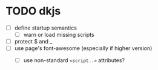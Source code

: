 # TODO dkjs

 - [ ] define startup semantics
   - [ ] warn or load missing scripts
 - [ ] protect $ and _
 - [ ] use page's font-awesome (especially if higher version)
   - [ ] use non-standard `<script..>` attributes?

